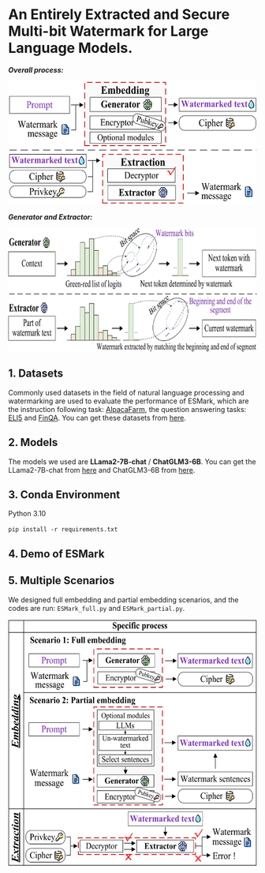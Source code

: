 # An Entirely Extracted and Secure Multi-bit Watermark for Large Language Models.
***Overall process:***
<div style="text-align: center;">
<img src="./Figures/fig1_1.png" alt="1" title="1" width="600" height="250">
</div>

***Generator and Extractor:***
<div style="text-align: center;">
<img src="./Figures/fig2_1.png" alt="1" title="1" width="800" height="250">
</div>


## 1. Datasets
Commonly used datasets in the field of natural language processing and watermarking are used to evaluate the performance of ESMark, which are the instruction following task: [AlpacaFarm](https://github.com/tatsu-lab/alpaca_farm), the question answering tasks: [ELI5](https://github.com/facebookresearch/ELI5) and [FinQA](https://sites.google.com/view/fiqa/home). You can get these datasets from [here](https://github.com/THU-KEG/WaterBench/tree/main/data/WaterBench).


## 2. Models
The models we used are **LLama2-7B-chat** / **ChatGLM3-6B**. You can get the LLama2-7B-chat from [here](https://huggingface.co/meta-llama/Llama-2-7b-chat-hf) and ChatGLM3-6B from [here](https://huggingface.co/THUDM/chatglm3-6b).


## 3. Conda Environment
Python 3.10

`pip install -r requirements.txt`


## 4. Demo of ESMark


## 5. Multiple Scenarios
We designed full embedding and partial embedding scenarios, and the codes are run: `ESMark_full.py` and `ESMark_partial.py`.

<div style="text-align: center;">
<img src="./Figures/fig3_1.png" alt="1" title="1" width="600" height="500">
</div>
